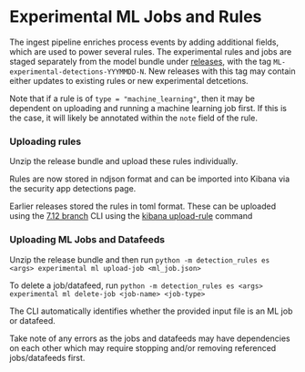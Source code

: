 # Experimental ML Jobs and Rules

The ingest pipeline enriches process events by adding additional fields, which are used to power several rules. 
The experimental rules and jobs are staged separately from the model bundle under [releases](https://github.com/elastic/detection-rules/releases), with the tag `ML-experimental-detections-YYYMMDD-N`. New releases with this tag may contain either updates to existing rules or new experimental detcetions. 

Note that if a rule is of `type = "machine_learning"`, then it may be dependent on uploading and running a machine
learning job first. If this is the case, it will likely be annotated within the `note` field of the rule.

### Uploading rules

Unzip the release bundle and upload these rules individually.

Rules are now stored in ndjson format and can be imported into Kibana via the security app detections page.

Earlier releases stored the rules in toml format. These can be uploaded using the 
[7.12 branch](https://github.com/elastic/detection-rules/tree/7.12) CLI using the 
[kibana upload-rule](../../CLI.md#uploading-rules-to-kibana) command

### Uploading ML Jobs and Datafeeds

Unzip the release bundle and then run `python -m detection_rules es <args> experimental ml upload-job <ml_job.json>`

To delete a job/datafeed, run `python -m detection_rules es <args> experimental ml delete-job <job-name> <job-type>`

The CLI automatically identifies whether the provided input file is an ML job or datafeed.

Take note of any errors as the jobs and datafeeds may have dependencies on each other which may require stopping and/or removing
referenced jobs/datafeeds first.
